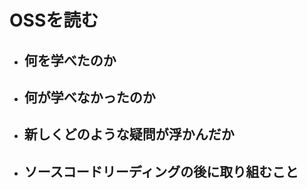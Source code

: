 # OSSを読む
- 何を学べたのか
    - 
- 何が学べなかったのか
    - 
- 新しくどのような疑問が浮かんだか
    - 
- ソースコードリーディングの後に取り組むこと
    - 
